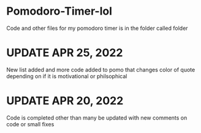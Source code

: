 # Pomodoro-Timer-lol
Code and other files for my pomodoro timer is in the folder called folder

# UPDATE APR 25, 2022
New list added and more code added to pomo that changes color of quote depending on if it is motivational or philsophical

# UPDATE APR 20, 2022
Code is completed other than many be updated with new comments on code or small fixes
